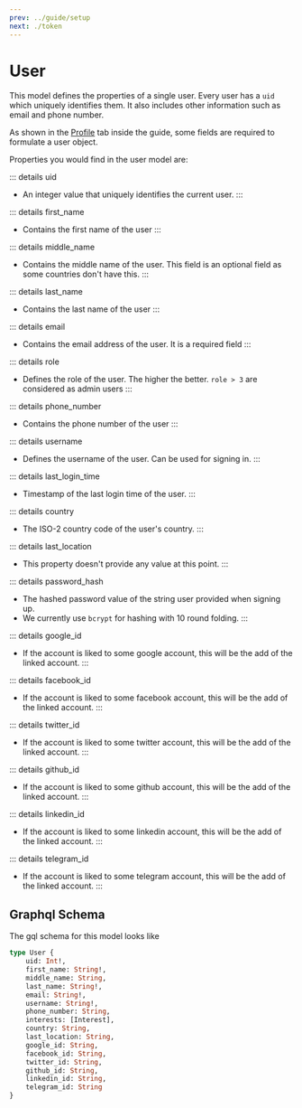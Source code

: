 ```yaml
---
prev: ../guide/setup
next: ./token
---
```

# User
This model defines the properties of a single user. Every user has a `uid` which uniquely identifies them. It also includes other information such as email and phone number.

As shown in the [Profile](/guide/setup#profile) tab inside the guide, some fields are required to formulate a user object.  

Properties you would find in the user model are:

::: details uid
- An integer value that uniquely identifies the current user.
:::

::: details first_name <Badge text="required" type="warning" />
- Contains the first name of the user
:::

::: details middle_name
- Contains the middle name of the user. This field is an optional field as some countries don't have this.
:::

::: details last_name <Badge text="required" type="warning" />
- Contains the last name of the user
:::

::: details email <Badge text="required" type="warning" />
- Contains the email address of the user. It is a required field
:::

::: details role 
- Defines the role of the user. The higher the better. `role > 3` are considered as admin users
:::

::: details phone_number 
- Contains the phone number of the user
:::

::: details username <Badge text="required" type="warning" />
- Defines the username of the user. Can be used for signing in.
:::

::: details last_login_time
- Timestamp of the last login time of the user.
:::

::: details country <Badge text="required" type="warning" />
- The ISO-2 country code of the user's country. 
:::

::: details last_location <Badge text="unused" type="error" />
- This property doesn't provide any value at this point.
:::

::: details password_hash <Badge text="required" type="warning" />
- The hashed password value of the string user provided when signing up. 
- We currently use `bcrypt` for hashing with 10 round folding. 
:::

::: details google_id
- If the account is liked to some google account, this will be the add of the linked account.
:::

::: details facebook_id
- If the account is liked to some facebook account, this will be the add of the linked account.
:::

::: details twitter_id
- If the account is liked to some twitter account, this will be the add of the linked account.
:::

::: details github_id
- If the account is liked to some github account, this will be the add of the linked account.
:::

::: details linkedin_id
- If the account is liked to some linkedin account, this will be the add of the linked account.
:::

::: details telegram_id
- If the account is liked to some telegram account, this will be the add of the linked account.
:::

## Graphql Schema
The gql schema for this model looks like
```graphql
type User {
    uid: Int!,
    first_name: String!,
    middle_name: String,
    last_name: String!,
    email: String!,
    username: String!,
    phone_number: String,
    interests: [Interest],
    country: String,
    last_location: String,
    google_id: String,
    facebook_id: String,
    twitter_id: String,
    github_id: String,
    linkedin_id: String,
    telegram_id: String
}
```
    

